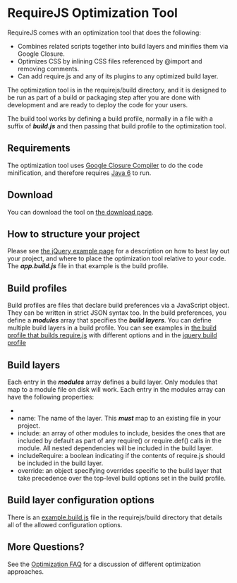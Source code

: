 # RequireJS Optimization Tool

RequireJS comes with an optimization tool that does the following:

* Combines related scripts together into build layers and minifies them via Google Closure.
* Optimizes CSS by inlining CSS files referenced by @import and removing comments.
* Can add require.js and any of its plugins to any optimized build layer.

The optimization tool is in the requirejs/build directory, and it is designed to be run as part of a build or packaging step after you are done with development and are ready to deploy the code for your users.

The build tool works by defining a build profile, normally in a file with a suffix of ***build.js*** and then passing that build profile to the optimization tool.

## Requirements

The optimization tool uses [Google Closure Compiler](http://code.google.com/closure/compiler/) to do the code minification, and therefore requires [Java 6](http://java.com/) to run.

## Download

You can download the tool on [the download page](download.md#optimizationtool).

## How to structure your project

Please see [the jQuery example page](jquery.md) for a description on how to best lay out your project, and where to place the optimization tool relative to your code. The ***app.build.js*** file in that example is the build profile.

## Build profiles

Build profiles are files that declare build preferences via a JavaScript object. They can be written in strict JSON syntax too. In the build preferences, you define a ***modules*** array that specifies the ***build layers***. You can define multiple build layers in a build profile. You can see examples in [the build profile that builds require.js](http://github.com/jrburke/requirejs/blob/master/build/require/require.build.js) with different options and in the [jquery build profile](http://github.com/jrburke/requirejs/blob/master/build/jquery/jquery.build.js)

## Build layers

Each entry in the ***modules*** array defines a build layer. Only modules that map to a module file on disk will work. Each entry in the modules array can have the following properties:

* 
* name: The name of the layer. This ***must*** map to an existing file in your project.
* include: an array of other modules to include, besides the ones that are included by default as part of any require() or require.def() calls in the module. All nested dependencies will be included in the build layer.
* includeRequire: a boolean indicating if the contents of require.js should be included in the build layer.
* override: an object specifying overrides specific to the build layer that take precedence over the top-level build options set in the build profile.

## Build layer configuration options

There is an [example.build.js](http://github.com/jrburke/requirejs/blob/master/build/example.build.js) file in the requirejs/build directory that details all of the allowed configuration options.

## More Questions?

See the [Optimization FAQ](faq-optimization.md) for a discussion of different optimization approaches.
